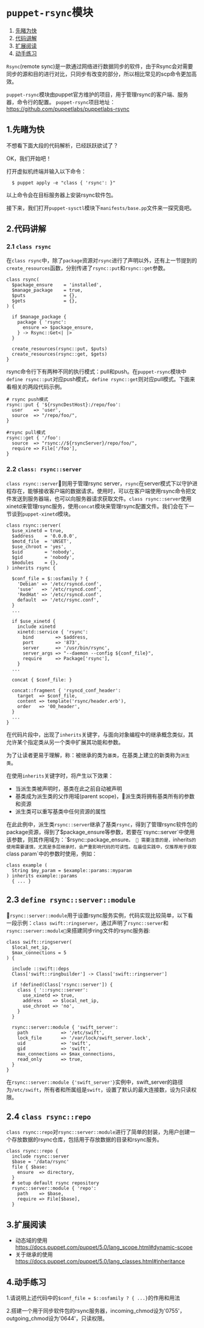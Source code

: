# `puppet-rsync`模块

1. [先睹为快](#1.先睹为快)
2. [代码讲解](#2.代码讲解)
3. [扩展阅读](#3.扩展阅读) 
4. [动手练习](#4.动手练习)

`Rsync`(remote sync)是一款通过网络进行数据同步的软件，由于Rsync会对需要同步的源和目的进行对比，只同步有改变的部分，所以相比常见的scp命令更加高效。

`puppet-rsync`模块由puppet官方维护的项目，用于管理rsync的客户端、服务器，命令行的配置。
`puppet-rsync`项目地址：https://github.com/puppetlabs/puppetlabs-rsync

## 1.先睹为快

不想看下面大段的代码解析，已经跃跃欲试了？

OK，我们开始吧！
   
打开虚拟机终端并输入以下命令：

```puppet
  $ puppet apply -e "class { 'rsync': }"
```

以上命令会在目标服务器上安装rsync软件包。

接下来，我们打开`puppet-sysctl`模块下`manifests/base.pp`文件来一探究竟吧。


## 2.代码讲解
### 2.1 `class rsync`

在`class rsync`中，除了`package`资源对`rsync`进行了声明以外，还有上一节提到的`create_resources`函数，分别传递了`rsync::put`和`rsync::get`参数。
```puppet
class rsync(
  $package_ensure    = 'installed',
  $manage_package    = true,
  $puts              = {},
  $gets              = {},
) {

  if $manage_package {
    package { 'rsync':
      ensure => $package_ensure,
    } -> Rsync::Get<| |>
  }

  create_resources(rsync::put, $puts)
  create_resources(rsync::get, $gets)
}
```

rsync命令行下有两种不同的执行模式：pull和push。在`puppet-rsync`模块中`define rsync::put`对应push模式，`define rsync::get`则对应pull模式。下面来看相关的两段代码示例。

```puppet
# rsync push模式
rsync::put { '${rsyncDestHost}:/repo/foo':
  user    => 'user',
  source  => "/repo/foo/",
}

#rsync pull模式
rsync::get { '/foo':
  source  => "rsync://${rsyncServer}/repo/foo/",
  require => File['/foo'],
}
```

###  2.2 `class: rsync::server`

`class rsync::server`则用于管理rsync server，`rsync`在server模式下以守护进程存在，能够接收客户端的数据请求。使用时，可以在客户端使用rsync命令把文件发送到服务器端，也可以向服务器请求获取文件。`class rsync::server`使用xinetd来管理rsync服务，使用`concat`模块来管理rsync配置文件。我们会在下一节谈到`puppet-xinetd`模块。

```puppet
class rsync::server(
  $use_xinetd = true,
  $address    = '0.0.0.0',
  $motd_file  = 'UNSET',
  $use_chroot = 'yes',
  $uid        = 'nobody',
  $gid        = 'nobody',
  $modules    = {},
) inherits rsync {

  $conf_file = $::osfamily ? {
    'Debian' => '/etc/rsyncd.conf',
    'suse'   => '/etc/rsyncd.conf',
    'RedHat' => '/etc/rsyncd.conf',
    default  => '/etc/rsync.conf',
  }
  ...
  
  if $use_xinetd {
    include xinetd
    xinetd::service { 'rsync':
      bind        => $address,
      port        => '873',
      server      => '/usr/bin/rsync',
      server_args => "--daemon --config ${conf_file}",
      require     => Package['rsync'],
    }
  ...

  concat { $conf_file: }

  concat::fragment { 'rsyncd_conf_header':
    target  => $conf_file,
    content => template('rsync/header.erb'),
    order   => '00_header',
  }
  ...
}
```

在代码片段中，出现了`inherits`关键字，与面向对象编程中的继承概念类似，其允许某个指定类从另一个类中扩展其功能和参数。

为了让读者更易于理解，称：被继承的类为`基类`，在基类上建立的新类称为`派生类`。

在使用`inherits`关键字时，将产生以下效果：

- 当派生类被声明时，基类在此之前自动被声明
- 基类成为派生类的父作用域(parent scope)，派生类将拥有基类所有的参数和资源
- 派生类可以重写基类中任何资源的属性

在此此例中，派生类`rsync::server`继承了基类`rsync`，得到了管理rsync软件包的package资源，得到了$package_ensure等参数，若要在`rsync::server`中使用该参数，则其作用域为：`$rsync::package_ensure`。

需要注意的是，`inherits`的使用需要谨慎，尤其是多层继承时，会严重影响代码的可读性。在最佳实践中，仅推荐用于获取`class param`中的参数时使用，例如：

```puppet
class example (
  String $my_param = $example::params::myparam
) inherits example::params 
  { ... }
```

## 2.3 `define rsync::server::module`

`rsync::server::module`用于设置rsync服务实例，代码实现比较简单，以下看一段示例：`class swift::ringserver`，通过声明了`rsync::server`和`rsync::server::module`来搭建同步ring文件的rsync服务器:
```puppet
class swift::ringserver(
  $local_net_ip,
  $max_connections = 5
) {

  include ::swift::deps
  Class['swift::ringbuilder'] -> Class['swift::ringserver']

  if !defined(Class['rsync::server']) {
    class { '::rsync::server':
      use_xinetd => true,
      address    => $local_net_ip,
      use_chroot => 'no',
    }
  }

  rsync::server::module { 'swift_server':
    path            => '/etc/swift',
    lock_file       => '/var/lock/swift_server.lock',
    uid             => 'swift',
    gid             => 'swift',
    max_connections => $max_connections,
    read_only       => true,
  }
}
```
在`rsync::server::module {'swift_server'}`实例中，swift_server的路径为`/etc/swift`，所有者和所属组是`swift`，设置了默认的最大连接数，设为只读权限。


## 2.4 `class rsync::repo`

`class rsync::repo`对`rsync::server::module`进行了简单的封装，为用户创建一个存放数据的rsync仓库，包括用于存放数据的目录和rsync服务。
```puppet
class rsync::repo {
  include rsync::server
  $base = '/data/rsync'
  file { $base:
    ensure  => directory,
  }
  # setup default rsync repository
  rsync::server::module { 'repo':
    path    => $base,
    require => File[$base],
  }
```

## 3.扩展阅读

- 动态域的使用 https://docs.puppet.com/puppet/5.0/lang_scope.html#dynamic-scope
- 关于继承的使用  https://docs.puppet.com/puppet/5.0/lang_classes.html#inheritance

## 4.动手练习

1.请说明上述代码中的`$conf_file = $::osfamily ? { ...}`的作用和用法

2.搭建一个用于同步软件包的rsync服务器，incoming_chmod设为'0755'，outgoing_chmod设为'0644'，只读权限。
